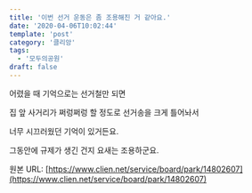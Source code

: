 ```yaml
---
title: '이번 선거 운동은 좀 조용해진 거 같아요.'
date: '2020-04-06T10:02:44'
template: 'post'
category: '클리앙'
tags: 
  - '모두의공원'
draft: false
---
```


어렸을 때 기억으로는 선거철만 되면

집 앞 사거리가 쩌렁쩌렁 할 정도로 선거송을 크게 틀어놔서

너무 시끄러웠던 기억이 있거든요.

그동안에 규제가 생긴 건지 요새는 조용하군요.

원본 URL: [https://www.clien.net/service/board/park/14802607](https://www.clien.net/service/board/park/14802607)